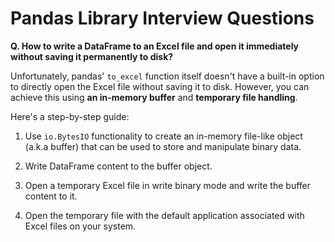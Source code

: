 # Pandas Library Interview Questions

**Q. How to write a DataFrame to an Excel file and open it immediately without saving it permanently to disk?**

Unfortunately, pandas' `to_excel` function itself doesn't have a built-in option to directly open the Excel file without saving it to disk. However, you can achieve this using **an in-memory buffer** and **temporary file handling**.

Here's a step-by-step guide:

1. Use `io.BytesIO` functionality to create an in-memory file-like object (a.k.a buffer) that can be used to store and manipulate binary data.

2. Write DataFrame content to the buffer object.

3. Open a temporary Excel file in write binary mode and write the buffer content to it.

4. Open the temporary file with the default application associated with Excel files on your system.
